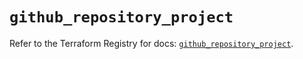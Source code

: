# `github_repository_project`

Refer to the Terraform Registry for docs: [`github_repository_project`](https://registry.terraform.io/providers/integrations/github/6.2.3/docs/resources/repository_project).
